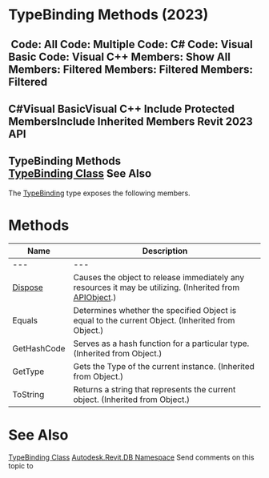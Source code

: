 # TypeBinding Methods (2023)

﻿
 Code: All Code: Multiple Code: C# Code: Visual Basic Code: Visual C++  Members: Show All Members: Filtered Members: Filtered Members: Filtered   
---  
C#Visual BasicVisual C++
Include Protected MembersInclude Inherited Members
Revit 2023 API  
---  
TypeBinding Methods  
[TypeBinding Class](f5066ef5-fa12-4cd2-ad0c-ca72ab21e479.md "TypeBinding Class") See Also  
---  
The [TypeBinding](f5066ef5-fa12-4cd2-ad0c-ca72ab21e479.md "TypeBinding Class") type exposes the following members.
# Methods
| Name | Description |
| --- | --- |
| --- | --- | --- |
| [Dispose](7c03212a-b587-1c89-3912-efea0d2619c5.md "Dispose Method") | Causes the object to release immediately any resources it may be utilizing. (Inherited from [APIObject](beb86ef5-39ad-3f0d-0cd9-0c929387a2bb.md "APIObject Class").) |
| Equals | Determines whether the specified Object is equal to the current Object. (Inherited from Object.) |
| GetHashCode | Serves as a hash function for a particular type.  (Inherited from Object.) |
| GetType | Gets the Type of the current instance. (Inherited from Object.) |
| ToString | Returns a string that represents the current object. (Inherited from Object.) |

# See Also
[TypeBinding Class](f5066ef5-fa12-4cd2-ad0c-ca72ab21e479.md "TypeBinding Class")
[Autodesk.Revit.DB Namespace](87546ba7-461b-c646-cbb1-2cb8f5bff8b2.md "Autodesk.Revit.DB Namespace")
Send comments on this topic to 